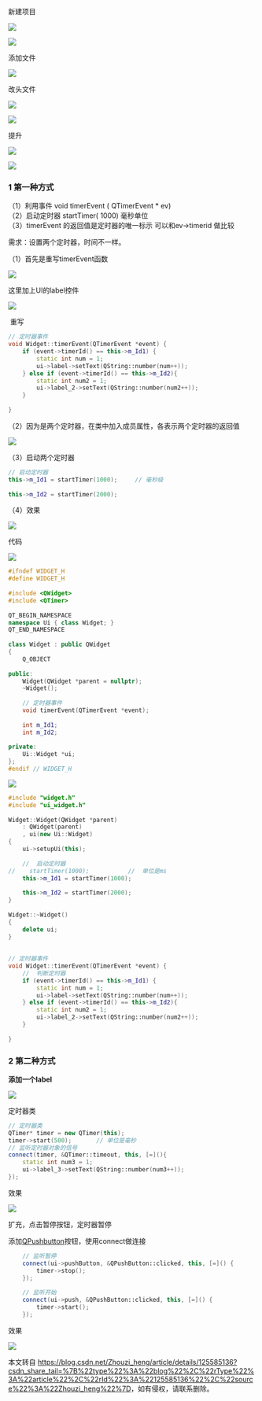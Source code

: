 

新建项目

![](https://img-blog.csdnimg.cn/1f8327b287094d709170240849cefa38.png)

![](https://img-blog.csdnimg.cn/90067c2b50c2477db5e1371f216834fe.png)

添加文件

![](https://img-blog.csdnimg.cn/8d2455f9c99947598c5e75ecce7e3512.png)

改头文件

![](https://img-blog.csdnimg.cn/2b57611aa6e24f358f2664da3b3cac39.png)

![](https://img-blog.csdnimg.cn/b0c5a33451674d4dbc32c57b210a4e1f.png)

提升

![](https://img-blog.csdnimg.cn/bb9488b692aa42c083bae0c140b1761d.png)

![](https://img-blog.csdnimg.cn/16183173eaf34b3fba06c37abb5b7dd7.png)

### 1 第一种方式

（1）利用事件 void timerEvent ( QTimerEvent \* ev)  
（2）启动定时器 startTimer( 1000) 毫秒单位  
（3）timerEvent 的返回值是定时器的唯一标示 可以和ev->timerid 做比较

需求：设置两个定时器，时间不一样。

（1）首先是重写timerEvent函数

![](https://img-blog.csdnimg.cn/1d4d97e02ffd45f3a335e1227d6937e4.png)

这里加上UI的label控件

![](https://img-blog.csdnimg.cn/8f2f6580b67d4a5eab3b984d49526121.png)

 重写

```cpp
// 定时器事件
void Widget::timerEvent(QTimerEvent *event) {
    if (event->timerId() == this->m_Id1) {
        static int num = 1;
        ui->label->setText(QString::number(num++));
    } else if (event->timerId() == this->m_Id2){
        static int num2 = 1;
        ui->label_2->setText(QString::number(num2++));
    }
 
}
```

（2）因为是两个定时器，在类中加入成员属性，各表示两个定时器的返回值

![](https://img-blog.csdnimg.cn/633f17eefa06431f8166225eadc5cb46.png)

（3）启动两个定时器

```cpp
// 启动定时器
this->m_Id1 = startTimer(1000);     // 毫秒级
 
this->m_Id2 = startTimer(2000);
```

（4）效果

![](https://img-blog.csdnimg.cn/7a46d18d778941f9882b64fecda879e9.png)

代码

![](https://img-blog.csdnimg.cn/8991b7780078406e99c6e37817aba7be.png)

```cpp
#ifndef WIDGET_H
#define WIDGET_H
 
#include <QWidget>
#include <QTimer>
 
QT_BEGIN_NAMESPACE
namespace Ui { class Widget; }
QT_END_NAMESPACE
 
class Widget : public QWidget
{
    Q_OBJECT
 
public:
    Widget(QWidget *parent = nullptr);
    ~Widget();
 
    // 定时器事件
    void timerEvent(QTimerEvent *event);
 
    int m_Id1;
    int m_Id2;
 
private:
    Ui::Widget *ui;
};
#endif // WIDGET_H
```

![](https://img-blog.csdnimg.cn/262133aab9a24fda8530a1be4e355bbd.png)

```cpp
#include "widget.h"
#include "ui_widget.h"
 
Widget::Widget(QWidget *parent)
    : QWidget(parent)
    , ui(new Ui::Widget)
{
    ui->setupUi(this);
 
    //  启动定时器
//    startTimer(1000);           //  单位是ms
    this->m_Id1 = startTimer(1000);
 
    this->m_Id2 = startTimer(2000);
}
 
Widget::~Widget()
{
    delete ui;
}
 
 
// 定时器事件
void Widget::timerEvent(QTimerEvent *event) {
    //  判断定时器
    if (event->timerId() == this->m_Id1) {
        static int num = 1;
        ui->label->setText(QString::number(num++));
    } else if (event->timerId() == this->m_Id2){
        static int num2 = 1;
        ui->label_2->setText(QString::number(num2++));
    }
 
}
```

### **2 第二种方式**

**添加一个label**

![](https://img-blog.csdnimg.cn/0c23136e7be643f5be08c8df6c2447b8.png)

定时器类

```cpp
// 定时器类
QTimer* timer = new QTimer(this);
timer->start(500);       // 单位是毫秒
// 监听定时器对象的信号
connect(timer, &QTimer::timeout, this, [=](){
    static int num3 = 1;
    ui->label_3->setText(QString::number(num3++));
});
```

效果

![](https://img-blog.csdnimg.cn/2c87b7e57e2e4bb1a9205c84c37a62b2.png)

扩充，点击暂停按钮，定时器暂停

添加[QPushbutton](https://so.csdn.net/so/search?q=QPushbutton&spm=1001.2101.3001.7020)按钮，使用connect做连接

```cpp
    // 监听暂停
    connect(ui->pushButton, &QPushButton::clicked, this, [=]() {
        timer->stop();
    });
 
    // 监听开始
    connect(ui->push, &QPushButton::clicked, this, [=]() {
        timer->start();
    });
```

效果

![](https://img-blog.csdnimg.cn/96ccef67d36a4e0b9f7c9f144bea6bb3.png)

本文转自 <https://blog.csdn.net/Zhouzi_heng/article/details/125585136?csdn_share_tail=%7B%22type%22%3A%22blog%22%2C%22rType%22%3A%22article%22%2C%22rId%22%3A%22125585136%22%2C%22source%22%3A%22Zhouzi_heng%22%7D>，如有侵权，请联系删除。